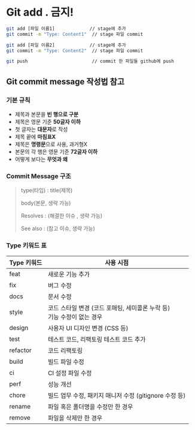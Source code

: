 # Git add . 금지!
```bash
git add [파일 이름1]             // stage에 추가
git commit -m "Type: Content1"  // stage 파일 commit

git add [파일 이름2]             // stage에 추가
git commit -m "Type: Content2"  // stage 파일 commit

git push                        // commit 한 파일들 github에 push
```
## Git commit message 작성법 참고
### 기본 규칙
- 제목과 본문을 **빈 행으로 구분**
- 제목은 영문 기준 **50글자 이하**
- 첫 글자는 **대문자**로 작성
- 제목 끝에 **마침표X**
- 제목은 **명령문**으로 사용, 과거형X
- 본문의 각 행은 영문 기준 **72글자 이하**
- 어떻게 보다는 **무엇과 왜**
### Commit Message 구조
> type(타입) : title(제목)  
>   
> body(본문, 생략 가능)  
>   
> Resolves : (해결한 이슈 , 생략 가능)  
>   
> See also : (참고 이슈, 생략 가능)

### Type 키워드 표
| Type 키워드 | 사용 시점                                           |
| -------- | ----------------------------------------------- |
| feat     | 새로운 기능 추가                                       |
| fix      | 버그 수정                                           |
| docs     | 문서 수정                                           |
| style    | 코드 스타일 변경 (코드 포매팅, 세미콜론 누락 등)  <br>기능 수정이 없는 경우 |
| design   | 사용자 UI 디자인 변경 (CSS 등)                           |
| test     | 테스트 코드, 리팩토링 테스트 코드 추가                          |
| refactor | 코드 리팩토링                                         |
| build    | 빌드 파일 수정                                        |
| ci       | CI 설정 파일 수정                                     |
| perf     | 성능 개선                                           |
| chore    | 빌드 업무 수정, 패키지 매니저 수정 (gitignore 수정 등)           |
| rename   | 파일 혹은 폴더명을 수정만 한 경우                             |
| remove   | 파일을 삭제만 한 경우                                    |
